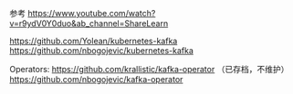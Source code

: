 
参考 https://www.youtube.com/watch?v=r9ydV0Y0duo&ab_channel=ShareLearn

https://github.com/Yolean/kubernetes-kafka
https://github.com/nbogojevic/kubernetes-kafka


Operators:
https://github.com/krallistic/kafka-operator （已存档，不维护）
https://github.com/nbogojevic/kafka-operator




